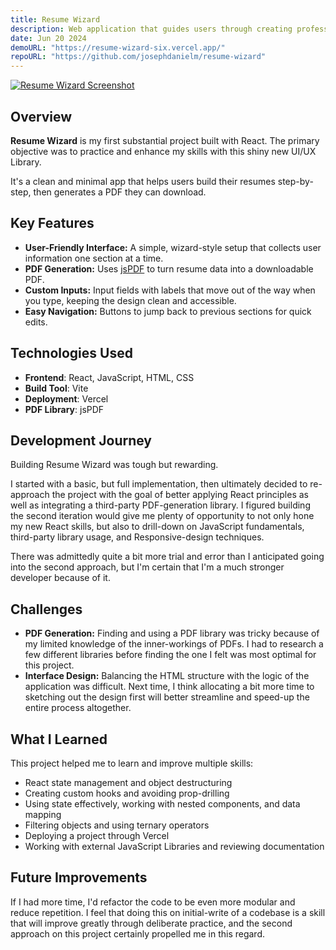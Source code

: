 ```yaml
---
title: Resume Wizard
description: Web application that guides users through creating professional resumes utilizing React
date: Jun 20 2024
demoURL: "https://resume-wizard-six.vercel.app/"
repoURL: "https://github.com/josephdanielm/resume-wizard"
---
```


<a href="https://resume-wizard-six.vercel.app/" target="_blank"><img alt="Resume Wizard Screenshot" src="/resume-wizard-screenshot.png" /></a>

## Overview

**Resume Wizard** is my first substantial project built with React. The primary objective was to practice and enhance my skills with this shiny new UI/UX Library.

It's a clean and minimal app that helps users build their resumes step-by-step, then generates a PDF they can download.

## Key Features

- **User-Friendly Interface:** A simple, wizard-style setup that collects user information one section at a time.
- **PDF Generation:** Uses <a href="https://github.com/parallax/jsPDF" target="_blank">jsPDF</a> to turn resume data into a downloadable PDF.
- **Custom Inputs:** Input fields with labels that move out of the way when you type, keeping the design clean and accessible.
- **Easy Navigation:** Buttons to jump back to previous sections for quick edits.

## Technologies Used

- **Frontend**: React, JavaScript, HTML, CSS
- **Build Tool**: Vite
- **Deployment**: Vercel
- **PDF Library**: jsPDF

## Development Journey

Building Resume Wizard was tough but rewarding.

I started with a basic, but full implementation, then ultimately decided to re-approach the project with the goal of better applying React principles as well as integrating a third-party PDF-generation library. I figured building the second iteration would give me plenty of opportunity to not only hone my new React skills, but also to drill-down on JavaScript fundamentals, third-party library usage, and Responsive-design techniques.

There was admittedly quite a bit more trial and error than I anticipated going into the second approach, but I'm certain that I'm a much stronger developer because of it.

## Challenges

- **PDF Generation:** Finding and using a PDF library was tricky because of my limited knowledge of the inner-workings of PDFs. I had to research a few different libraries before finding the one I felt was most optimal for this project.
- **Interface Design:** Balancing the HTML structure with the logic of the application was difficult. Next time, I think allocating a bit more time to sketching out the design first will better streamline and speed-up the entire process altogether.

## What I Learned

This project helped me to learn and improve multiple skills:

- React state management and object destructuring
- Creating custom hooks and avoiding prop-drilling
- Using state effectively, working with nested components, and data mapping
- Filtering objects and using ternary operators
- Deploying a project through Vercel
- Working with external JavaScript Libraries and reviewing documentation

## Future Improvements

If I had more time, I'd refactor the code to be even more modular and reduce repetition. I feel that doing this on initial-write of a codebase is a skill that will improve greatly through deliberate practice, and the second approach on this project certainly propelled me in this regard.
